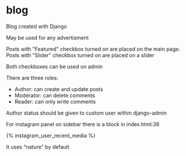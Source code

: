 # blog

Blog created with Django

May be used for any advertisment 

Posts with "Featured" checkbox turned on are placed on the main page.
Posts with "Slider" checkbox turned on are placed on a slider

Both checkboxes can be used on admin

There are three roles:

- Author: can create and update posts
- Moderator: can delete comments
- Reader: can only write comments

Author status should be given to custom user within django-admin

For instagram panel on sidebar there is a block in index.html:38

{% instagram_user_recent_media <nstagram userprofile id> %}
  
It uses "nature" by default
